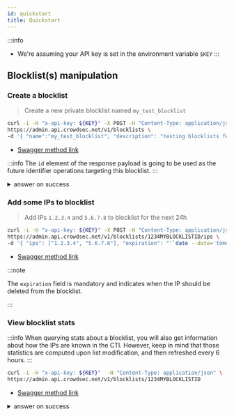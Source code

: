 ```yaml
---
id: quickstart
title: Quickstart
---
```


:::info
 - We're assuming your API key is set in the environment variable `$KEY`
:::

## Blocklist(s) manipulation

### Create a blocklist

> Create a new private blocklist named `my_test_blocklist`

```bash
curl -i -H "x-api-key: ${KEY}" -X POST -H "Content-Type: application/json" \
https://admin.api.crowdsec.net/v1/blocklists \
-d '{ "name":"my_test_blocklist", "description": "testing blocklists feature" }' 
```

 - [Swagger method link](https://admin.api.crowdsec.net/v1/docs#/Blocklists/createBlocklist)

:::info
The `id` element of the response payload is going to be used as the future identifier operations targeting this blocklist.
:::

<details>
  <summary>answer on success</summary>

```json
{
  "id": "1234MYBLOCKLISTID",
  "created_at": "2024-06-06T07:33:38.509837Z",
  "updated_at": "2024-06-06T07:33:38.509839Z",
  "name": "my_test_blocklist",
  "label": "my_test_blocklist",
  "description": "testing blocklists feature",
  "references": [],
  "is_private": true,
  "tags": [],
  "pricing_tier": "free",
  "source": "custom",
  "stats": {
    "content_stats": {
      "total_seen": 0,
      "total_fire": 0,
      "total_seen_1m": 0,
      "total_in_other_lists": 0,
      "total_false_positive": 0,
      "false_positive_removed_by_crowdsec": 0,
      "most_present_behaviors": [],
      "most_present_categories": [],
      "most_present_scenarios": [],
      "top_as": [],
      "top_attacking_countries": [],
      "top_ips": [],
      "updated_at": null
    },
    "usage_stats": {
      "engines_subscribed_directly": 0,
      "engines_subscribed_through_org": 0,
      "engines_subscribed_through_tag": 0,
      "total_subscribed_engines": 0,
      "updated_at": null
    },
    "addition_2days": 0,
    "addition_month": 0,
    "suppression_2days": 0,
    "suppression_month": 0,
    "change_2days_percentage": 0,
    "change_month_percentage": 0,
    "count": 0,
    "updated_at": null
  },
  "from_cti_query": null,
  "since": null,
  "shared_with": [],
  "organization_id": "MY-ORG-ID-abcdef1234",
  "subscribers": []
}

```

</details>


### Add some IPs to blocklist

> Add IPs `1.2.3.4` and `5.6.7.8` to blocklist for the next 24h

```bash
curl -i -H "x-api-key: ${KEY}" -X POST -H "Content-Type: application/json" \
https://admin.api.crowdsec.net/v1/blocklists/1234MYBLOCKLISTID/ips \
-d '{ "ips": ["1.2.3.4", "5.6.7.8"], "expiration": "'`date --date='tomorrow' '+%FT%T'`'"}'
```

 - [Swagger method link](https://admin.api.crowdsec.net/v1/docs#/Blocklists/addIpsToBlocklist)


:::note

The `expiration` field is mandatory and indicates when the IP should be deleted from the blocklist.

:::


### View blocklist stats

:::info
When querying stats about a blocklist, you will also get information about how the IPs are known in the CTI.
However, keep in mind that those statistics are computed upon list modification, and then refreshed every 6 hours.
:::

```bash
curl -i -H "x-api-key: ${KEY}"  -H "Content-Type: application/json" \
https://admin.api.crowdsec.net/v1/blocklists/1234MYBLOCKLISTID
```

 - [Swagger method link](https://admin.api.crowdsec.net/v1/docs#/Blocklists/getBlocklist)


<details>
  <summary>answer on success</summary>
```json
{
  "id": "1234MYBLOCKLISTID",
  "created_at": "2024-06-06T07:33:38.509000Z",
  "updated_at": "2024-06-06T07:33:38.509000Z",
  "name": "my_test_blocklist",
  "label": "my_test_blocklist",
  "description": "testing blocklists feature",
  "references": [],
  "is_private": true,
  "tags": [],
  "pricing_tier": "free",
  "source": "custom",
  "stats": {
    "content_stats": {
      "total_seen": 1,
      "total_fire": 0,
      "total_seen_1m": 0,
      "total_in_other_lists": 1,
      "total_false_positive": 0,
      "false_positive_removed_by_crowdsec": 0,
      "most_present_behaviors": [
        {
          "name": "ssh:bruteforce",
          "label": "SSH Bruteforce",
          "description": "IP has been reported for performing brute force on ssh services.",
          "references": [],
          "total_ips": 1
        },
        {
          "name": "http:dos",
          "label": "HTTP DoS",
          "description": "IP has been reported trying to perform denial of service attacks.",
          "references": [],
          "total_ips": 1
        },
        {
          "name": "tcp:scan",
          "label": "TCP Scan",
          "description": "IP has been reported for performing TCP port scanning.",
          "references": [],
          "total_ips": 1
        },
        {
          "name": "http:scan",
          "label": "HTTP Scan",
          "description": "IP has been reported for performing actions related to HTTP vulnerability scanning and discovery.",
          "references": [],
          "total_ips": 1
        },
        {
          "name": "http:exploit",
          "label": "HTTP Exploit",
          "description": "IP has been reported for attempting to exploit a vulnerability in a web application.",
          "references": [],
          "total_ips": 1
        },
        {
          "name": "http:bruteforce",
          "label": "HTTP Bruteforce",
          "description": "IP has been reported for performing a HTTP brute force attack (either generic HTTP probing or applicative related brute force).",
          "references": [],
          "total_ips": 1
        }
      ],
      "most_present_categories": [
        {
          "name": "proxy:vpn",
          "label": "VPN",
          "description": "IP exposes a VPN service or is being flagged as one.",
          "total_ips": 1
        }
      ],
      "most_present_scenarios": [
        {
          "name": "crowdsecurity/nginx-req-limit-exceeded",
          "label": "Nginx request limit exceeded",
          "description": "Detects IPs which violate nginx's user set request limit.",
          "references": [],
          "total_ips": 1
        },
        {
          "name": "crowdsecurity/jira_cve-2021-26086",
          "label": "Jira CVE-2021-26086 exploitation",
          "description": "Detect Atlassian Jira CVE-2021-26086 exploitation attemps",
          "references": [],
          "total_ips": 1
        },
        {
          "name": "crowdsecurity/http-bad-user-agent",
          "label": "Bad User Agent",
          "description": "Detect usage of bad User Agent",
          "references": [],
          "total_ips": 1
        },
        {
          "name": "crowdsecurity/ssh-bf",
          "label": "SSH Bruteforce",
          "description": "Detect ssh bruteforce",
          "references": [],
          "total_ips": 1
        },
        {
          "name": "crowdsecurity/CVE-2017-9841",
          "label": "PHP Unit Test Framework CVE-2017-9841",
          "description": "Detect CVE-2017-9841 exploits",
          "references": [],
          "total_ips": 1
        },
        {
          "name": "crowdsecurity/vpatch-env-access",
          "label": "Access to .env file",
          "description": "Detect access to .env files",
          "references": [],
          "total_ips": 1
        },
        {
          "name": "firewallservices/pf-scan-multi_ports",
          "label": "PF Scan Multi Ports",
          "description": "ban IPs that are scanning us",
          "references": [],
          "total_ips": 1
        },
        {
          "name": "crowdsecurity/ssh-slow-bf",
          "label": "SSH Slow Bruteforce",
          "description": "Detect slow ssh bruteforce",
          "references": [],
          "total_ips": 1
        },
        {
          "name": "crowdsecurity/http-bf-wordpress_bf_xmlrpc",
          "label": "WP XMLRPC bruteforce",
          "description": "detect wordpress bruteforce on xmlrpc",
          "references": [],
          "total_ips": 1
        },
        {
          "name": "crowdsecurity/http-probing",
          "label": "HTTP Probing",
          "description": "Detect site scanning/probing from a single ip",
          "references": [],
          "total_ips": 1
        }
      ],
      "top_as": [
        {
          "as_num": "0",
          "as_name": "AS0",
          "total_ips": 1
        }
      ],
      "top_attacking_countries": [
        {
          "country_short": "AU",
          "total_ips": 1
        }
      ],
      "top_ips": [
        {
          "ip": "1.2.3.4",
          "total_signals_1m": 4,
          "reputation": "suspicious"
        }
      ],
      "updated_at": "2024-06-06T10:31:28.724000Z"
    },
    "usage_stats": {
      "engines_subscribed_directly": 0,
      "engines_subscribed_through_org": 0,
      "engines_subscribed_through_tag": 0,
      "total_subscribed_engines": 0,
      "updated_at": "2024-06-06T10:31:28.727000Z"
    },
    "addition_2days": 2,
    "addition_month": 2,
    "suppression_2days": 0,
    "suppression_month": 0,
    "change_2days_percentage": 100,
    "change_month_percentage": 100,
    "count": 2,
    "updated_at": "2024-06-06T10:31:28.727000Z"
  },
  "from_cti_query": null,
  "since": null,
  "shared_with": [],
  "organization_id": "MY-ORG-ID-abcdef1234",
  "subscribers": []
}

```
</details>


### Subscribe to a blocklist

You can see details about the [subscriber's logic here](/unversioned/service_api/blocklists.md#subscribing-to-blocklists).

```bash
curl -i -H "x-api-key: ${KEY}" -X POST -H "Content-Type: application/json" \
https://admin.api.crowdsec.net/v1//blocklists/1234MYBLOCKLISTID/subscribers \
-d '{ "ids": ["SECENGINEID5678"], "entity_type": "engine", "remediation": "ban" }'
```
 - [Swagger method link](https://admin.api.crowdsec.net/v1/docs#/Blocklists/subscribeBlocklist)

<details>
  <summary>answer on success</summary>
```json
{"updated":["SECENGINEID5678"],"errors":[]}
```
</details>

